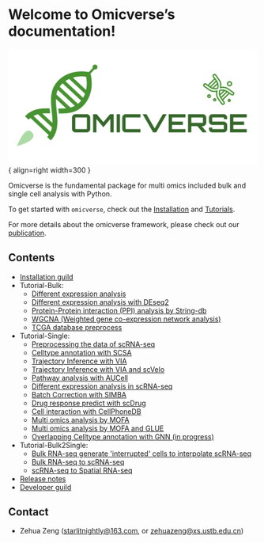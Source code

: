 # Welcome to Omicverse’s documentation!


<div class="result" markdown>

![Image title](img/logo.png){ align=right width=300 }

Omicverse is the fundamental package for multi omics included bulk and single cell analysis with Python.

To get started with `omicverse`, check out the [Installation](Installation_guild) and [Tutorials](Tutorials-single/t_cellanno).

For more details about the omicverse framework, please check out our [publication](https://www.biorxiv.org/content/10.1101/2023.06.06.543913v1).

</div>



<div class="Contents" markdown>

## Contents

- [Installation guild](Installation_guild)
- Tutorial-Bulk:
    - [Different expression analysis](Tutorials-bulk/t_deg)
    - [Different expression analysis with DEseq2](Tutorials-bulk/t_deseq2)
    - [Protein-Protein interaction (PPI) analysis by String-db](Tutorials-bulk/t_network/)
    - [WGCNA (Weighted gene co-expression network analysis)](Tutorials-bulk/t_wgcna/)
    - [TCGA database preprocess](Tutorials-bulk/t_tcga/)
- Tutorial-Single:
    - [Preprocessing the data of scRNA-seq](Tutorials-single/t_preprocess)
    - [Celltype annotation with SCSA](Tutorials-single/t_cellanno)
    - [Trajectory Inference with VIA](Tutorials-single/t_via)
    - [Trajectory Inference with VIA and scVelo](Tutorials-single/t_via_velo)
    - [Pathway analysis with AUCell](Tutorials-single/t_aucell)
    - [Different expression analysis in scRNA-seq](Tutorials-single/t_scdeg)
    - [Batch Correction with SIMBA](Tutorials-singe/t_simba)
    - [Drug response predict with scDrug](Tutorials-single/t_scdrug)
    - [Cell interaction with CellPhoneDB](Tutorials-single/t_cellphonedb)
    - [Multi omics analysis by MOFA](Tutorials-single/t_mofa)
    - [Multi omics analysis by MOFA and GLUE](Tutorials-single/t_mofa_glue)
    - [Overlapping Celltype annotation with GNN (in progress)](Tutorials-single/t_nocd)
- Tutorial-Bulk2Single:
    - [Bulk RNA-seq generate 'interrupted' cells to interpolate scRNA-seq](Tutorials-bulk2single/t_bulktrajblend)
    - [Bulk RNA-seq to scRNA-seq](Tutorials-bulk2single/t_bulk2single)
    - [scRNA-seq to Spatial RNA-seq](Tutorials-bulk2single/t_single2spatial)
- [Release notes](Release_notes)
- [Developer guild](Developer_guild)

</div>

<div class="Contact" markdown>

## Contact

- Zehua Zeng ([starlitnightly@163.com](mailto:starlitnightly@163.com), or [zehuazeng@xs.ustb.edu.cn](mailto:zehuazeng@xs.ustb.edu.cn))

</div>
